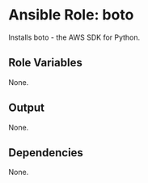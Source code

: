 Ansible Role: boto
==================

Installs boto - the AWS SDK for Python.

Role Variables
--------------

None.


Output
------

None.


Dependencies
------------

None.
